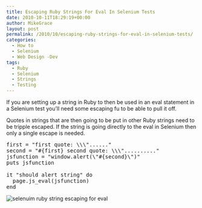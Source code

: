 ```yaml
---
title: Escaping Ruby Strings For Eval In Selenium Tests
date: 2010-10-11T18:29:19+00:00
author: MikeGrace
layout: post
permalink: /2010/10/escaping-ruby-strings-for-eval-in-selenium-tests/
categories:
  - How to
  - Selenium
  - Web Design -Dev
tags:
  - Ruby
  - Selenium
  - Strings
  - Testing
---
```

If you are setting up a string in Ruby to then be used in an eval statement in a Selenium test you&#8217;ll need some escaping fu to be able to pull it off.

Quotes in strings that are then going to be put in other Ruby strings need to be tripple escaped. If the string is going directly to the eval in Selenium then only a single escape is needed.

<pre lang="javascript">first = "first quote: \\\"......"
second = "#{first} second quote: \\\".........."
jsfunction = "window.alert(\"#{second}\")"
puts jsfunction

it "should alert string" do
  page.js_eval(jsfunction)
end
</pre>

![selenuim ruby string escaping for eval](https://mikegrace.s3.amazonaws.com/geek-blog/selenuin-ruby-string-escaping.png)